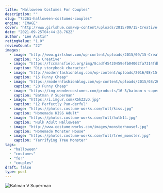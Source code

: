 ```yaml
---
title: "Halloween Costumes For Couples"
description: ""
slug: "73261-halloween-costumes-couples"
engine: "IMAGE"
cover: "http://www.girlshue.com/wp-content/uploads/2015/09/15-Creative-Unique-Couple-Halloween-Costume-Ideas-2015-5.jpg"
date: "2021-09-25T04:44:28.762Z"
author: "Lee Austin"
ratingValue: "1.0"
reviewCount: "22"
images:
  - image: "http://www.girlshue.com/wp-content/uploads/2015/09/15-Creative-Unique-Couple-Halloween-Costume-Ideas-2015-5.jpg"
    caption: "15 Creative"
  - image: "https://fccmansfield.org/img/8cadf45420459efb04062fa7314fdb44.jpg"
    caption: "Diy storybook character"
  - image: "http://modernfashionblog.com/wp-content/uploads/2016/08/15-Funny-Cheap-Easy-Homemade-Halloween-Costumes-2016-13.jpg"
    caption: "15 Funny Cheap"
  - image: "https://modernfashionblog.com/wp-content/uploads/2015/08/20-Funny-Cheap-Easy-Homemade-Halloween-Costumes-Ideas-2015-18.jpg"
    caption: "20 Funny Cheap"
  - image: "https://img.wondercostumes.com/products/16-3/batman-v-superman-boys-3d-costume.jpg"
    caption: "Batman V Superman"
  - image: "https://i.imgur.com/X5hZZvD.jpg"
    caption: "12 Perfectly Pun-derful"
  - image: "https://photos.costume-works.com/full/kiss.jpg"
    caption: "Homemade KISS Adult"
  - image: "https://photos.costume-works.com/full/hulk14.jpg"
    caption: "Hulk Adult Halloween"
  - image: "http://www.costume-works.com/images/monsterhousef.jpg"
    caption: "Homemade Monster House"
  - image: "https://photos.costume-works.com/full/tree_monster.jpg"
    caption: "Terrifying Tree Monster"
tags:
  - "halloween"
  - "costumes"
  - "for"
  - "couples"
draft: false
type: post
---
```



![Batman V Superman](https://img.wondercostumes.com/products/16-3/batman-v-superman-boys-3d-costume.jpg "Batman V Superman")


<!--inArticleAds-->

<!--galleryOne-->


<!--inArticleAds-->

<!--galleryTwo-->


<!--galleryThree-->

